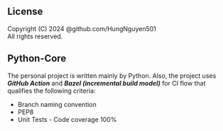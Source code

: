 License
---

Copyright (C) 2024 @github.com/HungNguyen501<br>
All rights reserved.

Python-Core
---

The personal project is written mainly by Python. Also, the project uses ***GitHub Action*** and ***Bazel (incremental build model)*** for CI flow that qualifies the following criteria:
- Branch naming convention
- PEP8
- Unit Tests - Code coverage 100%
